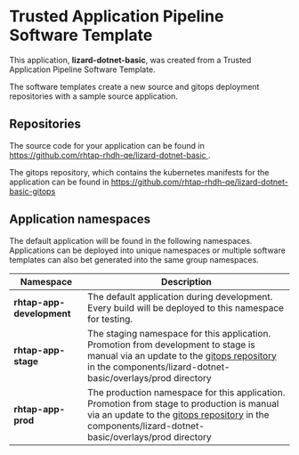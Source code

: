# Trusted Application Pipeline Software Template

This application, **lizard-dotnet-basic**, was created from a Trusted Application Pipeline Software Template.

The software templates create a new source and gitops deployment repositories with a sample source application. 

## Repositories

The source code for your application can be found in [https://github.com/rhtap-rhdh-qe/lizard-dotnet-basic ](https://github.com/rhtap-rhdh-qe/lizard-dotnet-basic ).
 
The gitops repository, which contains the kubernetes manifests for the application can be found in 
[https://github.com/rhtap-rhdh-qe/lizard-dotnet-basic-gitops ](https://github.com/rhtap-rhdh-qe/lizard-dotnet-basic-gitops ) 

## Application namespaces 

The default application will be found in the following namespaces. Applications can be deployed into unique namespaces or multiple software templates can also bet generated into the same group namespaces.  

|  Namespace   |  Description   |  
| -------- | -------- |   
| **rhtap-app-development** | The default application during development. Every build will be deployed to this namespace for testing. | 
| **rhtap-app-stage** | The staging namespace for this application. Promotion from development to stage is manual via an update to the [gitops repository](https://github.com/rhtap-rhdh-qe/lizard-dotnet-basic-gitops ) in the components/lizard-dotnet-basic/overlays/prod directory |  
| **rhtap-app-prod** | The production namespace for this application. Promotion from stage to production is manual via an update to the [gitops repository](https://github.com/rhtap-rhdh-qe/lizard-dotnet-basic-gitops ) in the components/lizard-dotnet-basic/overlays/prod directory | 